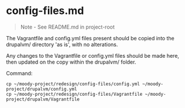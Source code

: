 # config-files.md

> Note - See README.md in project-root

The Vagrantfile and config.yml files present should be copied into the drupalvm/ directory 'as is', with no alterations.

Any changes to the Vagrantfile or config.yml files should be made here, then updated on the copy within the drupalvm/ folder.

Command:
```
cp ~/moody-project/redesign/config-files/config.yml ~/moody-project/drupalvm/config.yml
cp ~/moody-project/redesign/config-files/Vagrantfile ~/moody-project/drupalvm/Vagrantfile
```

